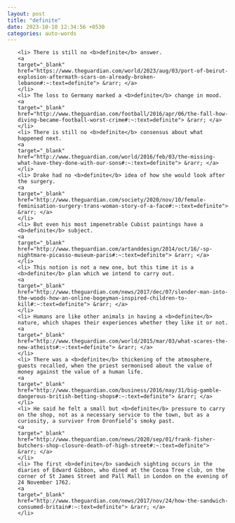 ```yaml
---
layout: post
title: "definite"
date: 2023-10-10 12:34:56 +0530
categories: auto-words
---
```

<ol>

    <li> There is still no <b>definite</b> answer.
    <a 
    target="_blank" 
    href="https://www.theguardian.com/world/2023/aug/03/port-of-beirut-explosion-aftermath-scars-on-already-broken-lebanon#:~:text=definite"> &rarr; </a>
    </li>
    <li> The loss to Germany marked a <b>definite</b> change in mood.
    <a 
    target="_blank" 
    href="http://www.theguardian.com/football/2016/apr/06/the-fall-how-diving-became-football-worst-crime#:~:text=definite"> &rarr; </a>
    </li>
    <li> There is still no <b>definite</b> consensus about what happened next.
    <a 
    target="_blank" 
    href="http://www.theguardian.com/world/2016/feb/03/the-missing-what-have-they-done-with-our-sons#:~:text=definite"> &rarr; </a>
    </li>
    <li> Drake had no <b>definite</b> idea of how she would look after the surgery.
    <a 
    target="_blank" 
    href="http://www.theguardian.com/society/2020/nov/10/female-feminisation-surgery-trans-woman-story-of-a-face#:~:text=definite"> &rarr; </a>
    </li>
    <li> But even his most impenetrable Cubist paintings have a <b>definite</b> subject.
    <a 
    target="_blank" 
    href="http://www.theguardian.com/artanddesign/2014/oct/16/-sp-nightmare-picasso-museum-paris#:~:text=definite"> &rarr; </a>
    </li>
    <li> This notion is not a new one, but this time it is a <b>definite</b> plan which we intend to carry out.
    <a 
    target="_blank" 
    href="http://www.theguardian.com/news/2017/dec/07/slender-man-into-the-woods-how-an-online-bogeyman-inspired-children-to-kill#:~:text=definite"> &rarr; </a>
    </li>
    <li> Humans are like other animals in having a <b>definite</b> nature, which shapes their experiences whether they like it or not.
    <a 
    target="_blank" 
    href="http://www.theguardian.com/world/2015/mar/03/what-scares-the-new-atheists#:~:text=definite"> &rarr; </a>
    </li>
    <li> There was a <b>definite</b> thickening of the atmosphere, guests recalled, when the priest sermonised about the value of money against the value of a human life.
    <a 
    target="_blank" 
    href="http://www.theguardian.com/business/2016/may/31/big-gamble-dangerous-british-betting-shops#:~:text=definite"> &rarr; </a>
    </li>
    <li> He said he felt a small but <b>definite</b> pressure to carry on the shop, not as a necessary service to the town, but as a curiosity, a survivor from Dronfield’s smoky past.
    <a 
    target="_blank" 
    href="http://www.theguardian.com/news/2020/sep/01/frank-fisher-butchers-shop-closure-death-of-high-street#:~:text=definite"> &rarr; </a>
    </li>
    <li> The first <b>definite</b> sandwich sighting occurs in the diaries of Edward Gibbon, who dined at the Cocoa Tree club, on the corner of St James Street and Pall Mall in London on the evening of 24 November 1762.
    <a 
    target="_blank" 
    href="http://www.theguardian.com/news/2017/nov/24/how-the-sandwich-consumed-britain#:~:text=definite"> &rarr; </a>
    </li>